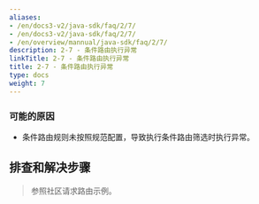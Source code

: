 ```yaml
---
aliases:
- /en/docs3-v2/java-sdk/faq/2/7/
- /en/docs3-v2/java-sdk/faq/2/7/
- /en/overview/mannual/java-sdk/faq/2/7/
description: 2-7 - 条件路由执行异常
linkTitle: 2-7 - 条件路由执行异常
title: 2-7 - 条件路由执行异常
type: docs
weight: 7
---
```







### 可能的原因

* 条件路由规则未按照规范配置，导致执行条件路由筛选时执行异常。

## 排查和解决步骤
> 参照社区请求路由示例。
